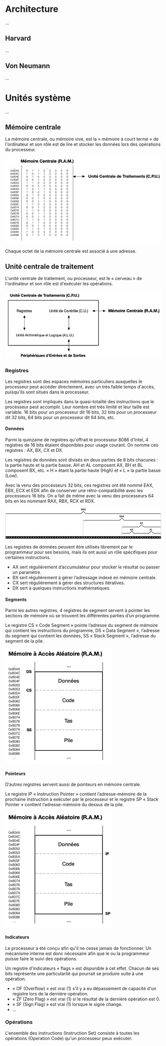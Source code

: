 # Architecture

...

## Harvard

...

## Von Neumann

...

# Unités système

...

## Mémoire centrale

La mémoire centrale, ou mémoire vive, est la « mémoire à court terme » de l'ordinateur et son rôle est de lire et stocker les données lors des opérations du processeur.

![Mémoire](Images/ASM/RAM.png)

Chaque octet de la mémoire centrale est associé à une adresse.

## Unité centrale de traitement

L'unité centrale de traitement, ou processeur, est le « cerveau » de l'ordinateur et son rôle est d'exécuter les opérations.

![Processeur](Images/ASM/CPU.png)

### Registres

Les registres sont des espaces mémoires particuliers auxquelles le processeur peut accéder directement, avec un très faible temps d'accès, puisqu'ils sont situés dans le processeur.

Les registres sont impliqués dans la quasi-totalité des instructions que le processeur peut accomplir. Leur nombre est très limité et leur taille est variable. 16 bits pour un processeur dit 16 bits, 32 bits pour un processeur dit 32 bits, 64 bits pour un processeur dit 64 bits, etc.

#### Données

Parmi la quinzaine de registres qu'offrait le processeur 8086 d'Intel, 4 registres de 16 bits étaient disponibles pour usage courant. On nomme ces registres : AX, BX, CX et DX.

Les registres de données sont divisés en deux parties de 8 bits chacunes : la partie haute et la partie basse. AH et AL composent AX, BH et BL composent BX, etc. « H » étant la partie haute (High) et « L » la partie basse (Low).

Avec la venu des processeurs 32 bits, ces registres ont été nommé EAX, EBX, ECX et EDX afin de conserver une rétro-compatibilité avec les processeurs 16 bits. On a fait de même avec la venu des processeurs 64 bits en les nommant RAX, RBX, RCX et RDX.

![Registres](Images/ASM/Registers.png)

Les registres de données peuvent être utilisés librement par le programmeur pour ses besoins, mais ils ont aussi un rôle spécifiques pour certaines instructions.

- AX sert régulièrement d’accumulateur pour stocker le résultat ou passer un paramètre.
- BX sert régulièrement à gérer l’adressage indexé en mémoire centrale.
- CX sert régulièrement à gérer des structures itératives.
- DX sert à quelques instructions mathématiques.

#### Segments

Parmi les autres registres, 4 registres de segment servent à pointer les sections de mémoire où se trouvent les différentes parties d’un programme.

Le registre CS « Code Segment » pointe l’adresse du segment de mémoire qui contient les instructions du programme, DS « Data Segment », l’adresse du segment qui contient les données, SS « Stack Segment », l’adresse du segment de la pile.

![Segments](Images/ASM/Segments.png)

#### Pointeurs

D’autres registres servent aussi de pointeurs en mémoire centrale.

Le registre IP « Instruction Pointer » contient l’adresse-mémoire de la prochaine instruction à exécuter par le processeur et le registre SP « Stack Pointer » contient l’adresse-mémoire du dessus de la pile.

![Pointeurs](Images/ASM/Pointers.png)

#### Indicateurs

Le processeur a été conçu afin qu'il ne cesse jamais de fonctionner. Un mécanisme interne est donc nécessaire afin que le ou la programmeur puisse faire le suivi des opérations.

Un registre d'indicateurs « flags » est disponible à cet effet. Chacun de ses bits représente une particularité qui pourrait se produire suite à une opération.

- « OF (Overflow) » est vrai (1) s'il y a eu dépassement de capacité d'un registre lors de la dernière opération.
- « ZF (Zero Flag) » est vrai (1) si le résultat de la dernière opération est 0.
- « SF (Sign Flag) » est vrai (1) lorsque le signe change.
- ...

### Opérations

L'ensemble des instructions (Instruction Set) consiste à toutes les opérations (Operation Code) qu'un processeur peux exécuter.
